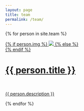 ```yaml
---
layout: page
title: team
permalink: /team/
---
```


{% for person in site.team %}
<div class="project">
    <div class="thumbnail">
        <a href="{{ person.link }}" target="_blank">
        {% if person.img %}
        <img class="thumbnail" src="{{ person.img }}"/>
        {% else %}
        <div class="thumbnail blankbox"></div>
        {% endif %}
        <span>
            <h1>{{ person.title }}</h1>
            <br/>
            <p>{{ person.description }}</p>
        </span>
        </a>
    </div>
</div>
{% endfor %}

